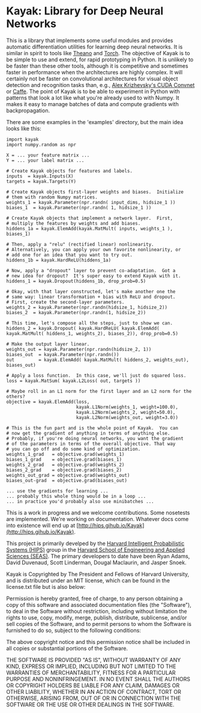 Kayak: Library for Deep Neural Networks
=======================================

This is a library that implements some useful modules and provides
automatic differentiation utilities for learning deep neural networks.
It is similar in spirit to tools like
[Theano](http://deeplearning.net/software/theano/) and
[Torch](http://torch.ch/).  The objective of Kayak is to be simple to
use and extend, for rapid prototyping in Python.  It is unlikely to be
faster than these other tools, although it is competitive and
sometimes faster in performance when the architectures are highly
complex.  It will certainly not be faster on convolutional
architectures for visual object detection and recognition tasks than,
e.g., [Alex Krizhevsky's CUDA
Convnet](https://code.google.com/p/cuda-convnet2/) or
[Caffe](http://caffe.berkeleyvision.org/).  The point of Kayak is to
be able to experiment in Python with patterns that look a lot like
what you're already used to with Numpy.  It makes it easy to manage
batches of data and compute gradients with backpropagation.

There are some examples in the 'examples' directory, but the main idea
looks like this:

    import kayak
    import numpy.random as npr

    X = ... your feature matrix ...
    Y = ... your label matrix ...

    # Create Kayak objects for features and labels.
    inputs  = kayak.Inputs(X)
    targets = kayak.Targets(Y)

    # Create Kayak objects first-layer weights and biases.  Initialize
    # them with random Numpy matrices.
    weights_1 = kayak.Parameter(npr.randn( input_dims, hidsize_1 ))
    biases_1  = kayak.Parameter(npr.randn( 1, hidsize_1 ))

    # Create Kayak objects that implement a network layer.  First,
    # multiply the features by weights and add biases.
    hiddens_1a = kayak.ElemAdd(kayak.MatMult( inputs, weights_1 ), biases_1)

    # Then, apply a "relu" (rectified linear) nonlinearity.
    # Alternatively, you can apply your own favorite nonlinearity, or
    # add one for an idea that you want to try out.
    hiddens_1b = kayak.HardReLU(hiddens_1a)

    # Now, apply a "dropout" layer to prevent co-adaptation.  Got a
    # new idea for dropout?  It's super easy to extend Kayak with it.
    hiddens_1 = kayak.Dropout(hiddens_1b, drop_prob=0.5)

    # Okay, with that layer constructed, let's make another one the
    # same way: linear transformation + bias with ReLU and dropout.
    # First, create the second-layer parameters.
    weights_2 = kayak.Parameter(npr.randn(hidsize_1, hidsize_2))
    biases_2  = kayak.Parameter(npr.randn(1, hidsize_2))

    # This time, let's compose all the steps, just to show we can.
    hiddens_2 = kayak.Dropout( kayak.HardReLU( kayak.ElemAdd( kayak.MatMult( hiddens_1, weights_2), biases_2)), drop_prob=0.5)
    
    # Make the output layer linear.
    weights_out = kayak.Parameter(npr.randn(hidsize_2, 1))
    biases_out  = kayak.Parameter(npr.randn())
    out         = kayak.ElemAdd( kayak.MatMult( hiddens_2, weights_out), biases_out)

    # Apply a loss function.  In this case, we'll just do squared loss.
    loss = kayak.MatSum( kayak.L2Loss( out, targets ))

    # Maybe roll in an L1 norm for the first layer and an L2 norm for the others?
    objective = kayak.ElemAdd(loss,
                              kayak.L1Norm(weights_1, weight=100.0),
                              kayak.L2Norm(weights_2, weight=50.0),
                              kayak.L2Norm(weights_out, weight=3.0))

    # This is the fun part and is the whole point of Kayak.  You can
    # now get the gradient of anything in terms of anything else.
    # Probably, if you're doing neural networks, you want the gradient
    # of the parameters in terms of the overall objective. That way
    # you can go off and do some kind of optimization.
    weights_1_grad   = objective.grad(weights_1)
    biases_1_grad    = objective.grad(biases_1)
    weights_2_grad   = objective.grad(weights_2)
    biases_2_grad    = objective.grad(biases_2)
    weights_out_grad = objective.grad(weights_out)
    biases_out-grad  = objective.grad(biases_out)

    ... use the gradients for learning ...
    ... probably this whole thing would be in a loop ...
    ... in practice you'd probably also use minibatches ...

This is a work in progress and we welcome contributions. Some
nosetests are implemented.  We're working on documentation.  Whatever
docs come into existence will end up at
[http://hips.gihub.io/Kayak](http://hips.gihub.io/Kayak).

This project is primarily develped by the [Harvard Intelligent
Probabilistic Systems (HIPS)](http://hips.seas.harvard.edu) group in
the [Harvard School of Engineering and Applied Sciences
(SEAS)](http://www.seas.harvard.edu).  The primary developers to date
have been Ryan Adams, David Duvenaud, Scott Linderman, Dougal
Maclaurin, and Jasper Snoek.

Kayak is Copyrighted by The President and Fellows of Harvard
University, and is distributed under an MIT license, which can be
found in the license.txt file but is also below:

Permission is hereby granted, free of charge, to any person obtaining a copy
of this software and associated documentation files (the "Software"), to deal
in the Software without restriction, including without limitation the rights
to use, copy, modify, merge, publish, distribute, sublicense, and/or sell
copies of the Software, and to permit persons to whom the Software is
furnished to do so, subject to the following conditions:

The above copyright notice and this permission notice shall be included in all
copies or substantial portions of the Software.

THE SOFTWARE IS PROVIDED "AS IS", WITHOUT WARRANTY OF ANY KIND, EXPRESS OR
IMPLIED, INCLUDING BUT NOT LIMITED TO THE WARRANTIES OF MERCHANTABILITY,
FITNESS FOR A PARTICULAR PURPOSE AND NONINFRINGEMENT. IN NO EVENT SHALL THE
AUTHORS OR COPYRIGHT HOLDERS BE LIABLE FOR ANY CLAIM, DAMAGES OR OTHER
LIABILITY, WHETHER IN AN ACTION OF CONTRACT, TORT OR OTHERWISE, ARISING FROM,
OUT OF OR IN CONNECTION WITH THE SOFTWARE OR THE USE OR OTHER DEALINGS IN THE
SOFTWARE.
